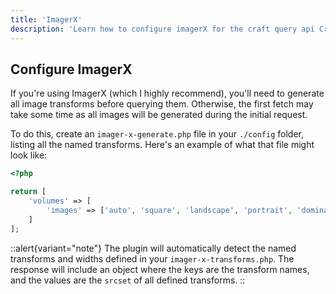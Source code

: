 ```yaml
---
title: 'ImagerX'
description: 'Learn how to configure imagerX for the craft query api Craft CMS plugin.'
---
```


## Configure ImagerX
If you're using ImagerX (which I highly recommend), you'll need to generate all image transforms before querying them. 
Otherwise, the first fetch may take some time as all images will be generated during the initial request.

To do this, create an `imager-x-generate.php` file in your `./config` folder, listing all the named transforms. Here's an example of what that file might look like:


```php [imager-x-generate.php]
<?php

return [
    'volumes' => [
        'images' => ['auto', 'square', 'landscape', 'portrait', 'dominantColor'],
    ]
];
```

::alert{variant="note"}
The plugin will automatically detect the named transforms and widths defined in your `imager-x-transforms.php`. The response will include an object where the keys are the transform names, and the values are the `srcset` of all defined transforms.
::
